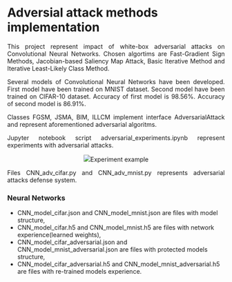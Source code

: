# Adversial attack methods implementation

<p align="justify">This project represent impact of white-box adversarial attacks on Convolutional Neural Networks. Chosen algortims are Fast-Gradient Sign Methods, Jacobian-based Saliency Map Attack, Basic Iterative Method and Iterative Least-Likely Class Method.</p>

<p align="justify">Several models of Convolutional Neural Networks have been developed. First model have been trained on MNIST dataset. Second model have been trained on CIFAR-10 dataset. Accuracy of  first model is 98.56%. Accuracy of second model is 86.91%.</p>

<p align="justify">Classes FGSM, JSMA, BIM, ILLCM implement interface AdversarialAttack and represent aforementioned adversarial algoritms.</p>
<p align="justify">Jupyter notebook script adversarial_experiments.ipynb represent experiments with adversarial attacks.</p>

<p align="center"><img src="https://user-images.githubusercontent.com/67442675/121735659-b6a58b00-caf6-11eb-9b32-3c63733f6c86.jpg">Experiment example</p>

<p align="justify">Files CNN_adv_cifar.py and CNN_adv_mnist.py represents adversarial attacks defense system.</p>

### Neural Networks

* CNN_model_cifar.json and CNN_model_mnist.json are files with model structure,
* CNN_model_cifar.h5 and CNN_model_mnist.h5 are files with network experience(learned weights),
* CNN_model_cifar_adversarial.json and CNN_model_mnist_adversarial.json are files with protected models structure,
* CNN_model_cifar_adversarial.h5 and CNN_model_mnist_adversarial.h5 are files with re-trained models experience.

